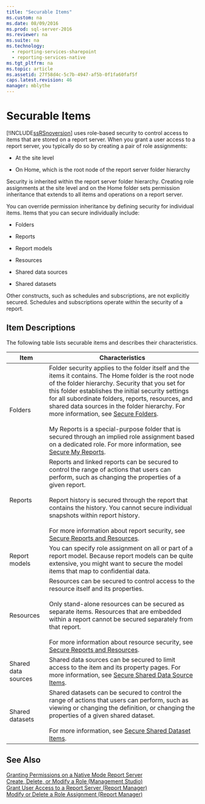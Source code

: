 ```yaml
---
title: "Securable Items"
ms.custom: na
ms.date: 08/09/2016
ms.prod: sql-server-2016
ms.reviewer: na
ms.suite: na
ms.technology: 
  - reporting-services-sharepoint
  - reporting-services-native
ms.tgt_pltfrm: na
ms.topic: article
ms.assetid: 27f58d4c-5c7b-4947-af5b-0f1fa60faf5f
caps.latest.revision: 46
manager: mblythe
---
```

# Securable Items
[!INCLUDE[ssRSnoversion](../../Topics/TopicNameContainA/tokens/ssRSnoversion_md.md)] uses role-based security to control access to items that are stored on a report server. When you grant a user access to a report server, you typically do so by creating a pair of role assignments:  
  
-   At the site level  
  
-   On Home, which is the root node of the report server folder hierarchy  
  
 Security is inherited within the report server folder hierarchy. Creating role assignments at the site level and on the Home folder sets permission inheritance that extends to all items and operations on a report server.  
  
 You can override permission inheritance by defining security for individual items. Items that you can secure individually include:  
  
-   Folders  
  
-   Reports  
  
-   Report models  
  
-   Resources  
  
-   Shared data sources  
  
-   Shared datasets  
  
 Other constructs, such as schedules and subscriptions, are not explicitly secured. Schedules and subscriptions operate within the security of a report.  
  
## Item Descriptions  
 The following table lists securable items and describes their characteristics.  
  
|Item|Characteristics|  
|----------|---------------------|  
|Folders|Folder security applies to the folder itself and the items it contains. The Home folder is the root node of the folder hierarchy. Security that you set for this folder establishes the initial security settings for all subordinate folders, reports, resources, and shared data sources in the folder hierarchy. For more information, see [Secure Folders](../../Topics/TopicNameNotContainA/Secure-Folders.md).<br /><br /> My Reports is a special-purpose folder that is secured through an implied role assignment based on a dedicated role. For more information, see [Secure My Reports](../../Topics/TopicNameNotContainA/Secure-My-Reports.md).|  
|Reports|Reports and linked reports can be secured to control the range of actions that users can perform, such as changing the properties of a given report.<br /><br /> Report history is secured through the report that contains the history. You cannot secure individual snapshots within report history.<br /><br /> For more information about report security, see [Secure Reports and Resources](../../Topics/TopicNameNotContainA/Secure-Reports-and-Resources.md).|  
|Report models|You can specify role assignment on all or part of a report model. Because report models can be quite extensive, you might want to secure the model items that map to confidential data.|  
|Resources|Resources can be secured to control access to the resource itself and its properties.<br /><br /> Only stand-alone resources can be secured as separate items. Resources that are embedded within a report cannot be secured separately from that report.<br /><br /> For more information about resource security, see [Secure Reports and Resources](../../Topics/TopicNameNotContainA/Secure-Reports-and-Resources.md).|  
|Shared data sources|Shared data sources can be secured to limit access to the item and its property pages. For more information, see [Secure Shared Data Source Items](../../Topics/TopicNameNotContainA/Secure-Shared-Data-Source-Items.md).|  
|Shared datasets|Shared datasets can be secured to control the range of actions that users can perform, such as viewing or changing the definition, or changing the properties of a given shared dataset.<br /><br /> For more information, see [Secure Shared Dataset Items](../../Topics/TopicNameNotContainA/Secure-Shared-Dataset-Items.md).|  
  
## See Also  
 [Granting Permissions on a Native Mode Report Server](../../Topics/TopicNameContainA/Granting-Permissions-on-a-Native-Mode-Report-Server.md)   
 [Create, Delete, or Modify a Role (Management Studio)](../../Topics/TopicNameContainA/Create--Delete--or-Modify-a-Role--Management-Studio-.md)   
 [Grant User Access to a Report Server (Report Manager)](../../Topics/TopicNameContainA/Grant-User-Access-to-a-Report-Server--Report-Manager-.md)   
 [Modify or Delete a Role Assignment (Report Manager)](../../Topics/TopicNameContainA/Modify-or-Delete-a-Role-Assignment--Report-Manager-.md)